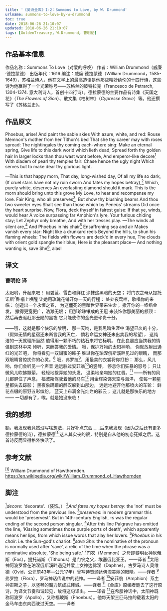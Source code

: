 ```yaml
---
title: '《英诗金库》I-2：Summons to Love, by W. Drummond'
urlname: summons-to-love-by-w-drummond
toc: true
date: 2018-06-26 21:10:07
updated: 2018-06-26 21:10:07
tags: [GoldenTreasury, W.Drummond, 曹明伦]
---
```


## 作品基本信息

作品名称：Summons To Love（对爱的呼唤）
作者：William Drummond（威廉·德拉蒙德）
出版年代：1616
编注：威廉·德拉蒙德（William Drummond，1585-1649），苏格兰诗人，他在文学上的最高造诣是他那些精妙绝伦的十四行诗，这些诗为他赢得了一个光荣称号——苏格兰的彼特拉克（Francesco de Petrarch, 1304-1374. 意大利诗人，首创十四行诗）。德拉蒙德的主要作品有诗集《天国之花》（*The Flowers of Sion*）、散文集《柏树林》（*Cypresse Grove*）等。他还撰写了《苏格兰史》。

## 作品原文

Phoebus, arise!
And paint the sable skies
With azure, white, and red:
Rouse Memnon's mother from her Tithon's bed
That she thy career may with roses spread:
The nightingales thy coming each-where sing:
Make an eternal spring,
Give life to this dark world which lieth dead;
Spread forth thy golden hair
In larger locks than thou wast wont before,
And emperor-like decore<a href="#note1" id="note1ref"><sup>1</sup></a>
With diadem of pearl thy temples fair:
Chase hence the ugly night
Which serves but to make dear thy glorious light.

—This is that happy morn,
That day, long-wished day,
Of all my life so dark,
(If cruel stars have not my ruin sworn
And fates my hopes betray),<a href="#note2" id="note2ref"><sup>2</sup></a>
Which, purely white, deserves
An everlasting diamond should it mark.
This is the morn should bring unto this grove
My Love, to hear and recompense my love.
Fair King, who all preserves<a href="#note3" id="note3ref"><sup>3</sup></a>,
But show thy blushing beams
And thou two sweeter eyes
Shalt see than those which by Peneüs' streams
Did once thy heart surprise.
Now, Flora, deck thyself in fairest guise:
If that ye, winds, would hear
A voice surpassing far Amphion's lyre,
Your furious chiding stay;
Let Zephyr only breathe,
And with her tresses play.
—The winds all silent are,<a href="#note4" id="note4ref"><sup>4</sup></a>
And Phoebus in his chair<a href="#note5" id="note5ref"><sup>5</sup></a>
Ensaffroning sea and air
Makes vanish every star:
Night like a drunkard reels
Beyond the hills, to shun his flaming wheels:
The fields with flowers are deck'd in every hue,
The clouds with orient gold spangle their blue;
Here is the pleasant place—
And nothing wanting is, save She<a href="#note6" id="note6ref"><sup>6</sup></a>, alas!

## 译文
### 曹明伦 译

太阳哟，升起来吧！
用碧蓝、雪白和鲜红
涂抹这黑暗的天空；
将门农之母从提托诺斯<a href="#note7" id="note7ref"><sup>7</sup></a>卧榻上唤醒
让她用玫瑰花铺开你一天的行程：
处处夜莺啼，歌唱你的来临：
创造出一个永恒之春，
为这僵死的黑暗世界带来生命；
撒开你的一绺绺金发，
撒得更宽更广，浩渺无垠；
用那珍珠镶成的王冠
来装饰你那美丽的额顶：
然后再去驱赶那丑陋的黑夜
它只能使你的金光更珍贵十分。

——哦，这就是那个快乐的黎明，
那一天哟，是我黑暗生涯中
渴望已久的十分，
（假如无情的星宿还未断言我的灭亡，
倘若命运女神还未出卖我的希望），
这纯洁的一天就理所当然
值得用一颗不朽的钻石来将它标明。
在此良晨应当携我的情侣到这林中来
倾听，来酬答我的爱情。
哦，保护万物的太阳神哟，
你就放射出通红的光芒吧，
你将看见一双甜蜜的眸子
胜过你在珀涅俄斯溪畔见过的眼睛，
而那双眼睛曾惊扰你的心灵。<a href="#note8" id="note8ref"><sup>8</sup></a>
哦，弗罗拉<a href="#note9" id="note9ref"><sup>9</sup></a>，用最美的衣裳将你打扮：
那么，风儿哟，你们会听见一个声音
远远胜过安菲翁<a href="#note10" id="note10ref"><sup>10</sup></a>的竖琴，
停息你们狂暴的怒号；
只让微风儿吹拂飘萦，
轻轻地拨弄她的头发，
温柔地亲吻她的红唇。<a href="#note11" id="note11ref"><sup>11</sup></a>
——所有的风儿都屏住了声息，
福波斯驾驶着他的马车<a href="#note12" id="note12ref"><sup>12</sup></a>
用金辉染饰天空与海洋，
使每一颗星星都失去踪影；
黑夜象蹒跚的醉汉躲到山那边，
远远地避开他那喷火的车轮：
鲜花点缀的原野五彩缤纷，
蓝天上布满金光灿烂的彩云；
这儿就是那快乐的地方——
一切都有了，唉，就是她没来临！


## 我的感想

额，我发现我竟然没写啥想法，只好补点东西……后来我发现（因为之后还有更多德拉蒙德的诗），德拉蒙德<a href="#bib1" id="bib1ref"><sup>[1]</sup></a>这人其实丧的很，特别是自从他的初恋死掉之后。这首诗反而显得格外快活了。

## 参考文献
<a id="bib1" href="#bib1ref"><sup>[1]</sup></a> William Drummond of Hawthornden. <https://en.wikipedia.org/wiki/William_Drummond_of_Hawthornden>

## 脚注
<a id="note1" href="#note1ref"><sup>1</sup></a>*decore*: 'decorate'.（装饰。）
<a id="note2" href="#note2ref"><sup>2</sup></a>*And fates my hopes betray*: the 'not' must be understood from the previous line.
<a id="note3" href="#note3ref"><sup>3</sup></a>*preserves*: in modern grammar this would be 'preservest'. But in 14th-century English, -s was the regular ending of the second person singular.
<a id="note4" href="#note4ref"><sup>4</sup></a>After this line Palgrave has omitted the line, 'Kissing sometimes those purple ports of death', which apparently means her lips, from which issue words that alay her lovers.
<a id="note5" href="#note5ref"><sup>5</sup></a>*Phoebus in his chair*: i.e. the Sun-god's chariot.
<a id="note6" href="#note6ref"><sup>6</sup></a>*save She*: the nominative of the pronoun is normally used after 'save', a relic of the time when the phrase was a nominative absolute, 'She being safe.'
<a id="note7" href="#note7ref"><sup>7</sup></a>门农（Memnon）之母即黎明女神厄俄斯（Eos），提托诺斯（Tithonus）是门农之父，埃塞俄比亚王。——译者
<a id="note8" href="#note8ref"><sup>8</sup></a>太阳神阿波罗曾在珀涅俄斯溪畔遇见并爱上女神达佛涅（Daphne），古罗马诗人奥维德（Ovid，公元前43年—公元17年）曾写诗赞颂达佛涅美丽的眼睛。——译者
<a id="note9" href="#note9ref"><sup>9</sup></a>弗罗拉（Flora），罗马神话传说中的花神。——译者
<a id="note10" href="#note10ref"><sup>10</sup></a>安菲翁（Amphion）系主神宙斯之子，以竖琴的魔力筑成忒拜城。——译者
<a id="note11" href="#note11ref"><sup>11</sup></a>《金库》原编者删去了这行原诗，为译文节奏和谐起见，故将这句译出。——译者
<a id="note12" href="#note12ref"><sup>12</sup></a>在希腊神话中，太阳神既称阿波罗（Apollo），又称福玻斯（Phoebus）。他每天架三匹马拉的载着太阳的金马车由东向西驶过天空。——译者
